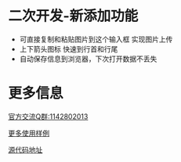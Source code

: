 # 二次开发-新添加功能
- 可直接复制和粘贴图片到这个输入框 实现图片上传
- 上下箭头图标 快速到行首和行尾 
- 自动保存信息到浏览器，下次打开数据不丢失

# 更多信息
[官方交流Q群:1142802013](http://u.720life.cn/s/75244496 "官方交流Q群:1142802013")

[更多使用样例](/examples/index.html "更多使用样例")

[源代码地址](https://www.oschina.net/p/editor-md?hmsr=aladdin1e1 "源代码地址")
